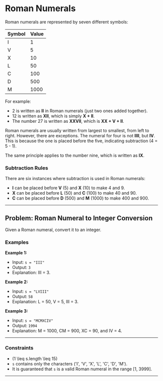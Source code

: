 # Roman Numerals

Roman numerals are represented by seven different symbols:

| Symbol | Value |
|--------|-------|
| I      | 1     |
| V      | 5     |
| X      | 10    |
| L      | 50    |
| C      | 100   |
| D      | 500   |
| M      | 1000  |

For example:

- 2 is written as **II** in Roman numerals (just two ones added together).
- 12 is written as **XII**, which is simply **X + II**.
- The number 27 is written as **XXVII**, which is **XX + V + II**.

Roman numerals are usually written from largest to smallest, from left to right. However, there are exceptions. The numeral for four is not **IIII**, but **IV**. This is because the one is placed before the five, indicating subtraction (4 = 5 - 1).

The same principle applies to the number nine, which is written as **IX**.

### Subtraction Rules
There are six instances where subtraction is used in Roman numerals:

- **I** can be placed before **V** (5) and **X** (10) to make 4 and 9.
- **X** can be placed before **L** (50) and **C** (100) to make 40 and 90.
- **C** can be placed before **D** (500) and **M** (1000) to make 400 and 900.

---

## Problem: Roman Numeral to Integer Conversion

Given a Roman numeral, convert it to an integer.

### Examples

**Example 1:**

- Input: `s = "III"`
- Output: `3`
- Explanation: III = 3.

**Example 2:**

- Input: `s = "LVIII"`
- Output: `58`
- Explanation: L = 50, V = 5, III = 3.

**Example 3:**

- Input: `s = "MCMXCIV"`
- Output: `1994`
- Explanation: M = 1000, CM = 900, XC = 90, and IV = 4.

---

### Constraints

- \(1 \leq s.length \leq 15\)
- `s` contains only the characters ('I', 'V', 'X', 'L', 'C', 'D', 'M').
- It is guaranteed that `s` is a valid Roman numeral in the range [1, 3999].

--- 
